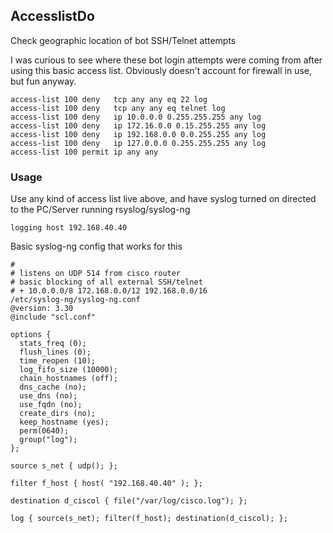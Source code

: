 ## AccesslistDo
Check geographic location of bot SSH/Telnet attempts 

I was curious to see where these bot login attempts were coming from after using this basic access list. Obviously doesn't account for firewall in use, but fun anyway.

```
access-list 100 deny   tcp any any eq 22 log
access-list 100 deny   tcp any any eq telnet log
access-list 100 deny   ip 10.0.0.0 0.255.255.255 any log
access-list 100 deny   ip 172.16.0.0 0.15.255.255 any log
access-list 100 deny   ip 192.168.0.0 0.0.255.255 any log
access-list 100 deny   ip 127.0.0.0 0.255.255.255 any log
access-list 100 permit ip any any
```

### Usage
Use any kind of access list live above, and have syslog turned on directed to the PC/Server running rsyslog/syslog-ng
```
logging host 192.168.40.40
```

Basic syslog-ng config that works for this
```
#
# listens on UDP 514 from cisco router
# basic blocking of all external SSH/telnet
# + 10.0.0.0/8 172.168.0.0/12 192.168.0.0/16
/etc/syslog-ng/syslog-ng.conf
@version: 3.30
@include "scl.conf"

options {
  stats_freq (0);
  flush_lines (0);
  time_reopen (10);
  log_fifo_size (10000);
  chain_hostnames (off);
  dns_cache (no);
  use_dns (no);
  use_fqdn (no);
  create_dirs (no);
  keep_hostname (yes);
  perm(0640);
  group("log");
};

source s_net { udp(); };

filter f_host { host( "192.168.40.40" ); };

destination d_ciscol { file("/var/log/cisco.log"); };

log { source(s_net); filter(f_host); destination(d_ciscol); };
```
